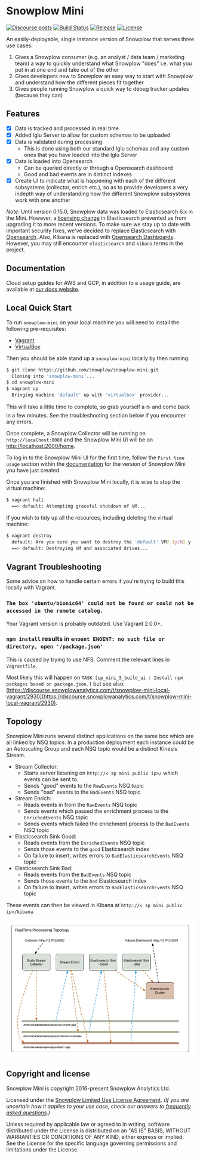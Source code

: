 # Snowplow Mini

[![Discourse posts][discourse-image]][discourse]
[![Build Status][build-image]][build-wf]
[![Release][release-image]][releases]
[![License][license-image]][license]

An easily-deployable, single instance version of Snowplow that serves three use cases:

1. Gives a Snowplow consumer (e.g. an analyst / data team / marketing team) a way to quickly understand what Snowplow "does" i.e. what you put in at one end and take out of the other
2. Gives developers new to Snowplow an easy way to start with Snowplow and understand how the different pieces fit together
3. Gives people running Snowplow a quick way to debug tracker updates (because they can)

## Features

* [x] Data is tracked and processed in real time
* [x] Added Iglu Server to allow for custom schemas to be uploaded
* [x] Data is validated during processing
  * This is done using both our standard Iglu schemas and any custom ones that you have loaded into the Iglu Server
* [x] Data is loaded into Opensearch
  * Can be queried directly or through a Opensearch dashboard
  * Good and bad events are in distinct indexes
* [x] Create UI to indicate what is happening with each of the different subsystems (collector, enrich etc.), so as to provide developers a very indepth way of understanding how the different Snowplow subsystems work with one another

*Note*: Until version 0.15.0, Snowplow data was loaded to Elasticsearch 6.x in the Mini. However, a [licensing change](https://www.elastic.co/blog/licensing-change) in Elasticsearch prevented us from upgrading it to more recent versions. To make sure we stay up to date with important security fixes, we've decided to replace Elasticsearch with [Opensearch](https://opensearch.org/). Also, Kibana is replaced with [Opensearch Dashboards](https://opensearch.org/docs/latest/dashboards/index/). However, you may still encounter `elasticsearch` and `kibana` terms in the project.

## Documentation

Cloud setup guides for AWS and GCP, in addition to a usage guide, are available at [our docs website][mini-docs].

## Local Quick Start

To run `snowplow-mini` on your local machine you will need to install the following pre-requisites:

* [Vagrant][vagrant]
* [VirtualBox][virtualbox]

Then you should be able stand up a `snowplow-mini` locally by then running:

```bash
$ git clone https://github.com/snowplow/snowplow-mini.git
  Cloning into 'snowplow-mini'...
$ cd snowplow-mini
$ vagrant up
  Bringing machine 'default' up with 'virtualbox' provider...
```

This will take a little time to complete, so grab yourself a ☕️ and come back in a few minutes. See the troubleshooting section below if you encounter any errors.

Once complete, a Snowplow Collector will be running on `http://localhost:8080` and the Snowplow Mini UI will be on [http://localhost:2000/home](http://localhost:2000/home).

To log in to the Snowplow Mini UI for the first time, follow the `First time usage` section within the [documentation][mini-docs] for the version of Snowplow Mini you have just created.

Once you are finished with Snowplow Mini locally, it is wise to stop the virtual machine:

```bash
$ vagrant halt
  ==> default: Attempting graceful shutdown of VM...
```

If you wish to tidy up all the resources, including deleting the virtual machine:

```bash
$ vagrant destroy
  default: Are you sure you want to destroy the 'default' VM? [y/N] y
  ==> default: Destroying VM and associated drives...
```

## Vagrant Troubleshooting

Some advice on how to handle certain errors if you're trying to build this locally with Vagrant.

### `The box 'ubuntu/bionic64' could not be found or could not be accessed in the remote catalog.`

Your Vagrant version is probably outdated. Use Vagrant 2.0.0+.

### `npm install` results in `enoent ENOENT: no such file or directory, open '/package.json'`

This is caused by trying to use NFS. Comment the relevant lines in `Vagrantfile`.

Most likely this will happen on `TASK [sp_mini_5_build_ui : Install npm packages based on package.json.]` but see also: [https://discourse.snowplowanalytics.com/t/snowplow-mini-local-vagrant/2930](https://discourse.snowplowanalytics.com/t/snowplow-mini-local-vagrant/2930).

## Topology

Snowplow Mini runs several distinct applications on the same box which are all linked by NSQ topics.  In a production deployment each instance could be an Autoscaling Group and each NSQ topic would be a distinct Kinesis Stream.

* Stream Collector:
  * Starts server listening on `http://< sp mini public ip>/` which events can be sent to.
  * Sends "good" events to the `RawEvents` NSQ topic
  * Sends "bad" events to the `BadEvents` NSQ topic
* Stream Enrich:
  * Reads events in from the `RawEvents` NSQ topic
  * Sends events which passed the enrichment process to the `EnrichedEvents` NSQ topic
  * Sends events which failed the enrichment process to the `BadEvents` NSQ topic
* Elasticsearch Sink Good:
  * Reads events from the `EnrichedEvents` NSQ topic
  * Sends those events to the `good` Elasticsearch index
  * On failure to insert, writes errors to `BadElasticsearchEvents` NSQ topic
* Elasticsearch Sink Bad:
  * Reads events from the `BadEvents` NSQ topic
  * Sends those events to the `bad` Elasticsearch index
  * On failure to insert, writes errors to `BadElasticsearchEvents` NSQ topic

These events can then be viewed in Kibana at `http://< sp mini public ip>/kibana`.

![topology](https://raw.githubusercontent.com/snowplow/snowplow-mini/master/utils/topology/snowplow-mini-topology.jpg)

## Copyright and license

Snowplow Mini is copyright 2016-present Snowplow Analytics Ltd.

Licensed under the [Snowplow Limited Use License Agreement][license]. _(If you are uncertain how it applies to your use case, check our answers to [frequently asked questions][faq].)_

Unless required by applicable law or agreed to in writing, software
distributed under the License is distributed on an "AS IS" BASIS,
WITHOUT WARRANTIES OR CONDITIONS OF ANY KIND, either express or implied.
See the License for the specific language governing permissions and
limitations under the License.

[mini-docs]: https://docs.snowplowanalytics.com/docs/pipeline-components-and-applications/snowplow-mini/

[discourse]: https://discourse.snowplowanalytics.com/
[discourse-image]: https://img.shields.io/discourse/posts?server=https%3A%2F%2Fdiscourse.snowplowanalytics.com%2F

[build-image]: https://github.com/snowplow/snowplow-mini/actions/workflows/publish.yml/badge.svg
[build-wf]: https://github.com/snowplow/snowplow-mini/actions/workflows/publish.yml

[release-image]: https://img.shields.io/github/v/release/snowplow/snowplow-mini?sort=semver&style=flat
[releases]: https://github.com/snowplow/snowplow-mini/releases

[license]: https://docs.snowplow.io/limited-use-license-1.0
[license-image]: https://img.shields.io/badge/license-Snowplow--Limited-Use-blue.svg?style=flat
[faq]: https://docs.snowplow.io/docs/contributing/limited-use-license-faq/

[vagrant]: https://www.vagrantup.com/
[virtualbox]: https://www.virtualbox.org/
